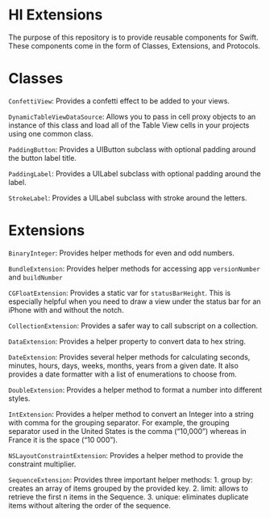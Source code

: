 # HI Extensions

The purpose of this repository is to provide reusable components for Swift. These components come in the form of Classes, Extensions, and Protocols.

# Classes  
`ConfettiView`: Provides a confetti effect to be added to your views.

`DynamicTableViewDataSource`: Allows you to pass in cell proxy objects to an instance of this class and load all of the Table View cells in your projects using one common class.

`PaddingButton`: Provides a UIButton subclass with optional padding around the button label title.

`PaddingLabel`: Provides a UILabel subclass with optional padding around the label.

`StrokeLabel`: Provides a UILabel subclass with stroke around the letters. 


# Extensions
`BinaryInteger`: Provides helper methods for even and odd numbers.

`BundleExtension`: Provides helper methods for accessing app `versionNumber` and `buildNumber`

`CGFloatExtension`: Provides a static var for `statusBarHeight`. This is especially helpful when you need to draw a view under the status bar for an iPhone with and without the notch.

`CollectionExtension`: Provides a safer way to call subscript on a collection.

`DataExtension`: Provides a helper property to convert data to hex string.

`DateExtension`: Provides several helper methods for calculating seconds, minutes, hours, days, weeks, months, years from a given date. It also provides a date formatter with a list of enumerations to choose from. 

`DoubleExtension`: Provides a helper method to format a number into different styles. 

`IntExtension`: Provides a helper method to convert an Integer into a string with comma for the grouping separator. For example, the grouping separator used in the United States is the comma (“10,000”) whereas in France it is the space (“10 000”).

`NSLayoutConstraintExtension`: Provides a helper method to provide the constraint multiplier.

`SequenceExtension`: Provides three important helper methods:
    1. group by: creates an array of items grouped by the provided key.
    2. limit: allows to retrieve the first n items in the Sequence.
    3. unique: eliminates duplicate items without altering the order of the sequence.
